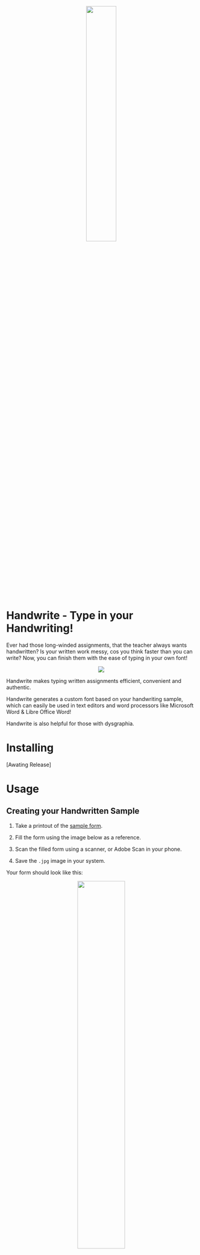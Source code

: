 <p align="center">
    <a href="https://github.com/cod-ed/simulate">
        <img src="https://raw.githubusercontent.com/cod-ed/assets/handwrite/logo.svg" width=40%>
        </img>
    </a>
</p>

# Handwrite - Type in your Handwriting!

Ever had those long-winded assignments, that the teacher always wants handwritten?
Is your written work messy, cos you think faster than you can write?
Now, you can finish them with the ease of typing in your own font!

<p align="center">
        <img src="https://raw.githubusercontent.com/cod-ed/assets/handwrite/handwrite.gif">
        </img>
</p>

Handwrite makes typing written assignments efficient, convenient and authentic.

Handwrite generates a custom font based on your handwriting sample, which can easily be used in text editors and word processors like Microsoft Word & Libre Office Word!

Handwrite is also helpful for those with dysgraphia.

# Installing

[Awating Release]

# Usage

## Creating your Handwritten Sample

1. Take a printout of the [sample form](https://github.com/cod-ed/handwrite/raw/main/handwrite_sample.pdf).

2. Fill the form using the image below as a reference.

3. Scan the filled form using a scanner, or Adobe Scan in your phone.

4. Save the `.jpg` image in your system.

Your form should look like this:
<p align="center">
        <img src="https://raw.githubusercontent.com/cod-ed/assets/handwrite/handwrite_filled_form.jpg" width=50%>
        </img>
</p>

## Creating your font

1. Make sure you have installed `handwrite`, `potrace` & `fontforge`.

2. In a terminal type `handwrite (PATH_TO_IMAGE) (OUTPUT_DIRECTORY)`.
(You can also type `handwrite -h`, to see all the arguments you can use).

3. Your font will be created as `OUTPUT_DIRECTORY/OUTPUT_FONT_NAME.ttf`. Install the font in your system.

4. Select your font in your word processor and get to work!

Here's the end result!

<p align="center">
        <img src="https://raw.githubusercontent.com/cod-ed/assets/handwrite/handwrite_sentence.png">
        </img>
</p>

# Development

## Linux

1. Install Potrace using apt

    ```console
    $ sudo apt-get install potrace
    ```

2. Install fontforge using apt

    ```console
    sudo apt-get install potrace
    ```

3. Clone the repository or your fork

    ```console
    git clone https://github.com/cod-ed/handwrite`
    ```

4. (Optional) Make a virtual environment and activate it

    ```console
    python -m venv .venv
    source .venv/bin/activate
    ```

5. In the project directory run:

    ```console
    pip install -e .
    ```

6. Make sure the tests run:

    ```console
    python setup.py test
    ```

You are ready to go!

## Windows

1. Install [Potrace](http://potrace.sourceforge.net/#downloading) and make sure it's in your PATH.

2. Install [fontforge](https://fontforge.org/en-US/downloads/) and make sure scripting is enabled.

3. Clone the repository or your fork

    ```console
    git clone https://github.com/cod-ed/handwrite
    ```

4. (Optional) Make a virtual environment and activate it

    ```console
    python -m venv .venv
    .venv\Scripts\activate
    ```

5. In the project directory run:

    ```console
    pip install -e .
    ```

6. Make sure the tests run:

    ```console
    python setup.py test
    ```

You are ready to go!

## Credits and Reference

1. [Potrace](http://potrace.sourceforge.net/) algorithm and package has been immensely helpful.

2. [Fontforge](https://fontforge.org/en-US/) for packaging and adjusting font parameters.

3. [Sacha Chua's](https://github.com/sachac) [project](https://github.com/sachac/sachac-hand/) proved to be a great reference for fontforge python.

4. All credit for svgtottf converter goes to this [project](https://github.com/pteromys/svgs2ttf) by [pteromys](https://github.com/pteromys). We made a quite a lot of modifications of our own, but the base script idea was derived from here.
